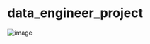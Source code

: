 # data_engineer_project

![image](https://github.com/user-attachments/assets/9bf3b580-684d-420f-b935-a37a97249b06)
